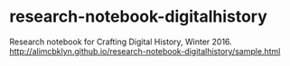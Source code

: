 # research-notebook-digitalhistory
Research notebook for Crafting Digital History, Winter 2016. 
http://alimcbklyn.github.io/research-notebook-digitalhistory/sample.html
